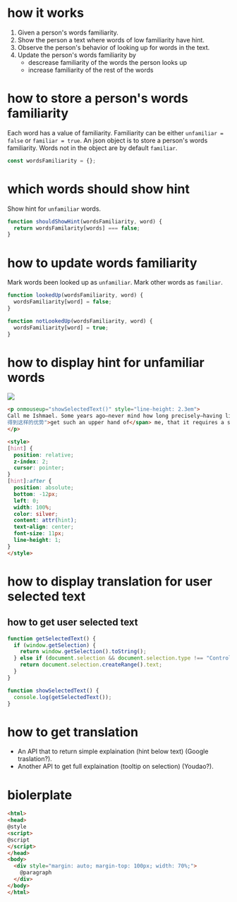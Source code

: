 # how it works
1. Given a person's words familiarity.
2. Show the person a text where words of low familiarity have hint.
3. Observe the person's behavior of looking up for words in the text.
4. Update the person's words familiarity by
    - descrease familiarity of the words the person looks up
    - increase familiarity of the rest of the words


# how to store a person's words familiarity
Each word has a value of familiarity. Familiarity can be either `unfamiliar = false` or `familiar = true`. An json object is to store a person's words familiarity. Words not in the object are by default `familiar`.
```js demo.html script
const wordsFamiliarity = {};
```

# which words should show hint
Show hint for `unfamiliar` words.
```js demo.html script
function shouldShowHint(wordsFamiliarity, word) {
  return wordsFamilarity[words] === false;
}
```

# how to update words familiarity
Mark words been looked up as `unfamiliar`. Mark other words as `familiar`.
```js demo.html script
function lookedUp(wordsFamiliarity, word) {
  wordsFamiliarity[word] = false;
}

function notLookedUp(wordsFamiliarity, word) {
  wordsFamiliarity[word] = true;
}
```


# how to display hint for unfamiliar words
![](https://github.com/pangrr/reading-assistant/blob/master/hint.png)
```html demo.html paragraph
<p onmouseup="showSelectedText()" style="line-height: 2.3em">
Call me Ishmael. Some years ago—never mind how long precisely—having little or no money in my purse, and nothing particular to interest me on shore, I thought I would sail about a little and see the watery part of the world. It is a way I have of driving off the <span hint="脾">spleen</span> and regulating the circulation. Whenever I find myself growing <span hint="严峻">grim</span> about the mouth; whenever it is a <span hint="潮湿">damp</span>, <span hint="蒙蒙">drizzly</span> November in my soul; whenever I find myself involuntarily pausing before <span hint="棺材">coffin</span> warehouses, and bringing up the rear of every funeral I meet; and especially whenever my <span hint="狂躁">hypos</span> <span hint="
得到这样的优势">get such an upper hand of</span> me, that it requires a strong moral principle to prevent me from deliberately stepping into the street, and methodically knocking people’s hats off—then, I account it high time to get to sea as soon as I can. This is my substitute for <span hint="手枪">pistol</span> and ball. With a <span hint="哲学上">philosophical</span> <span hint="繁荣">flourish</span> Cato throws himself upon his sword; I quietly take to the ship. There is nothing surprising in this. If they but knew it, almost all men in their degree, some time or other, <span hint="珍爱">cherish</span> very nearly the same feelings towards the ocean with me.
</p>
```
```html demo.html style
<style>
[hint] {
  position: relative;
  z-index: 2;
  cursor: pointer;
}
[hint]:after {
  position: absolute;
  bottom: -12px;
  left: 0;
  width: 100%;
  color: silver;
  content: attr(hint);
  text-align: center;
  font-size: 11px;
  line-height: 1;
}
</style>
```



# how to display translation for user selected text
## how to get user selected text
```js demo.html script
function getSelectedText() {
  if (window.getSelection) {
    return window.getSelection().toString();
  } else if (document.selection && document.selection.type !== "Control") {
    return document.selection.createRange().text;
  }
}

function showSelectedText() {
  console.log(getSelectedText());
}
```


# how to get translation
- An API that to return simple explaination (hint below text) (Google traslation?).
- Another API to get full explaination (tooltip on selection) (Youdao?).


# biolerplate
```html demo.html
<html>
<head>
@style
<script>
@script
</script>
</head>
<body>
  <div style="margin: auto; margin-top: 100px; width: 70%;">
    @paragraph
  </div>
</body>
</html>
```